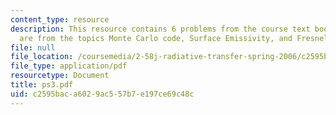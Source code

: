 ```yaml
---
content_type: resource
description: This resource contains 6 problems from the course text book. Problems
  are from the topics Monte Carlo code, Surface Emissivity, and Fresnel formula.
file: null
file_location: /coursemedia/2-58j-radiative-transfer-spring-2006/c2595baca6029ac557b7e197ce69c48c_ps3.pdf
file_type: application/pdf
resourcetype: Document
title: ps3.pdf
uid: c2595bac-a602-9ac5-57b7-e197ce69c48c
---
```

